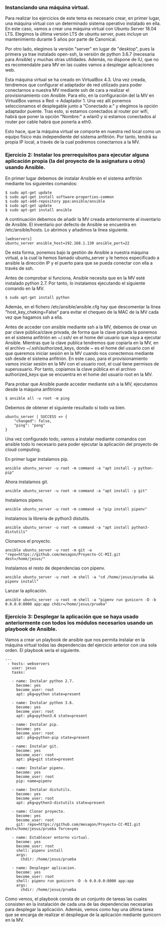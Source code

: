 ### Instanciando una máquina virtual.

Para realizar los ejercicios de este tema es necesario crear, en primer lugar, una máquina virtual con un determinado sistema operativo instalado en ella. En este caso, vamos a crear una máquina virtual con Ubuntu Server 18.04 LTS. Elegimos la última versión LTS de ubuntu server, pues incluye un mantenimiento durante 5 años por parte de Canonical.

Por otro lado, elegimos la versión "server" en lugar de "desktop", pues la primera ya trae instalado open-ssh, la versión de python 3.6.7 (necesaria para Ansible) y muchas otras utilidades. Además, no dispone de IU, que no es recomendable para MV en las cuales vamos a desplegar aplicaciones web.

Esta máquina virtual se ha creado en VirtualBox 4.3. Una vez creada, tendremos que configurar el adaptador de red utilizado para poder conectarnos a nuestra MV mediante ssh de cara a realizar el provisionamiento con Ansible. Para ello, en la configuración del la MV en VirtualBox vamos a Red -> Adaptador 1. Una vez allí ponemos seleccionamos el desplegable junto a "Conectado a:" y elegimos la opción adaptador puente. Tras esto, si estamos conectados al router por wifi, habrá que poner la opción "Nombre:" a wlan0 y si estamos conectados al router por cable habrá que ponerla a eth0.

Esto hace, que la máquina virtual se comporte en nuestra red local como un equipo físico más independiente del sistema anfitrión. Por tanto, tendrá su propia IP local, a través de la cual podremos conectarnos a la MV.


### Ejercicio 2: Instalar los prerrequisitos para ejecutar alguna aplicación propia (la del proyecto de la asignatura u otra) usando Ansible.

En primer lugar debemos de instalar Ansible en el sistema anfitrión mediante los siguientes comandos:

~~~
$ sudo apt-get update
$ sudo apt-get install software-properties-common
$ sudo apt-add-repository ppa:ansible/ansible
$ sudo apt-get update
$ sudo apt-get install ansible
~~~

A continuación debemos de añadir la MV creada anteriormente al inventario de Ansible. El inventario por defecto de Ansible se encuentra en /etc/ansible/hosts. Lo abrimos y añadimos la línea siguiente.

~~~
[webservers]
ubuntu_server ansible_host=192.168.1.130 ansible_port=22
~~~

De esta forma, ponemos bajo la gestión de Ansible a nuestra máquina virtual, a la cual la hemos llamado ubuntu_server y le hemos especificado a ansible la dirección IP y el puerto para que se pueda conectar con ella a través de ssh.

Antes de comprobar si funciona, Ansible necesita que en la MV esté instalado python 2.7. Por tanto, lo instalamos ejecutando el siguiente comando en la MV.

~~~
$ sudo apt-get install python
~~~

Además, en el fichero /etc/ansible/ansible.cfg hay que descomentar la línea "host_key_cheking=False" para evitar el chequeo de la MAC de la MV cada vez que hagamos ssh a ella.

Antes de acceder con ansible mediante ssh a la MV, debemos de crear un par clave pública/clave privada, de forma que la clave privada la ponemos en el sistema anfitrión en ~/.ssh/ en el home del usuario que vaya a ejecutar Ansible. Mientras que la clave publica tendremos que copiarla en la MV, en el archivo ~/.ssh/authorized_keys, donde ~ es el home del usuario con el que queremos iniciar sesión en la MV cuando nos conectemos mediante ssh desde el sistema anfitrión. En este caso, para el provisionamiento vamos iniciar sesión en la MV con el usuario root, el cual tiene permisos de superusuario. Por tanto, copiamos la clave pública en el archivo authorized_keys que se encuentra en el home del usuario root en la MV.

Para probar que Ansible puede acceder mediante ssh a la MV, ejecutamos desde la máquina anfitriona

~~~
$ ansible all -u root -m ping
~~~

Debemos de obtener el siguiente resultado si todo va bien.

~~~
ubuntu_server | SUCCESS => {
    "changed": false,
    "ping": "pong"
}
~~~

Una vez configurado todo, vamos a instalar mediante comandos con ansible todo lo necesario para poder ejecutar la aplicación del proyecto de cloud computing.

En primer lugar instalamos pip.

~~~
ansible ubuntu_server -u root -m command -a "apt install -y python-pip"
~~~

Ahora instalamos git.

~~~
ansible ubuntu_server -u root -m command -a "apt install -y git"
~~~

Instalamos pipenv.

~~~
ansible ubuntu_server -u root -m command -a "pip install pipenv"
~~~

Instalamos la libreria de python3 distutils.

~~~
ansible ubuntu_server -u root -m command -a "apt install python3-distutils"
~~~

Clonamos el proyecto.

~~~
ansible ubuntu_server -u root -m git -a "repo=https://github.com/mesagon/Proyecto-CC-MII.git dest=/home/jesus/"
~~~

Instalamos el resto de dependencias con pipenv.

~~~
ansible ubuntu_server -u root -m shell -a "cd /home/jesus/prueba && pipenv install"
~~~

Lanzar la aplicación.

~~~
ansible ubuntu_server -u root -m shell -a "pipenv run gunicorn -D -b 0.0.0.0:8000 app:app chdir=/home/jesus/prueba"
~~~

### Ejercicio 3: Desplegar la aplicación que se haya usado anteriormente con todos los módulos necesarios usando un playbook de Ansible.

Vamos a crear un playbook de ansible que nos permita instalar en la máquina virtual todas las dependencias del ejercicio anterior con una sola orden. El playbook sería el siguiente.

~~~
---
 - hosts: webservers
   user: jesus
   tasks:

   - name: Instalar python 2.7.
     become: yes
     become_user: root		
     apt: pkg=python state=present

   - name: Instalar python 3.6.
     become: yes
     become_user: root
     apt: pkg=python3.6 state=present

   - name: Instalar pip.
     become: yes
     become_user: root		
     apt: pkg=python-pip state=present

   - name: Instalar git.
     become: yes
     become_user: root		
     apt: pkg=git state=present

   - name: Instalar pipenv.
     become: yes
     become_user: root		
     pip: name=pipenv

   - name: Instalar distutils.
     become: yes
     become_user: root		
     apt: pkg=python3-distutils state=present

   - name: Clonar proyecto.
     become: yes
     become_user: root		
     git: repo=https://github.com/mesagon/Proyecto-CC-MII.git dest=/home/jesus/prueba force=yes

   - name: Establecer entorno virtual.
     become: yes
     become_user: root
     shell: pipenv install
     args:
       chdir: /home/jesus/prueba

   - name: Desplegar aplicacion.
     become: yes
     become_user: root
     shell: pipenv run gunicorn -D -b 0.0.0.0:8000 app:app
     args:
       chdir: /home/jesus/prueba
~~~

Como vemos, el playbook consta de un conjunto de tareas las cuales consisten en la instalación de cada una de las dependencias necesarias para desplegar la aplicación. Además, vemos como hay una última tarea que se encarga de realizar el despliegue de la aplicación mediante gunicorn en la MV.       

